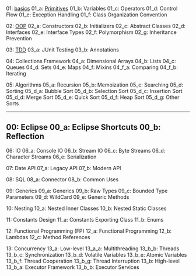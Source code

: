 01: [basics](java_se/basics/)
	01_a: [Primitives](java_se/basics/primitives.java)
	01_b: Variables
	01_c: Operators
	01_d: Control Flow
	01_e: Exception Handling
	01_f: Class Organization Convention
	
02: [OOP](java_se/oop/)
	02_a: Constructors
	02_b: Initializers
	02_c: Abstract Classes
	02_d: Interfaces
	02_e: Interface Types
	02_f: Polymorphism
	02_g: Inheritance Prevention
	
03: [TDD](java_se/tdd/)
	03_a: JUnit Testing
	03_b: Annotations
	
04: Collections Framework
	04_a: Dimensional Arrays
	04_b: Lists
	04_c: Queues
	04_d: Sets
	04_e: Maps
	04_f: Mixins
		04_f_a: Comparing
		04_f_b: Iterating

05: Algorithms
	05_a: Recursion
	05_b: Memoization
	05_c: Searching
	05_d: Sorting
		05_d_a: Bubble Sort
		05_d_b: Selection Sort
		05_d_c: Insertion Sort
		05_d_d: Merge Sort
		05_d_e: Quick Sort
		05_d_f: Heap Sort
		05_d_g: Other Sorts

--------------------------------------------
00: Eclipse
	00_a: Eclipse Shortcuts
	00_b: Reflection
--------------------------------------------
		
06: IO
	06_a: Console IO
	06_b: Stream IO
	06_c: Byte Streams
	06_d: Character Streams
	06_e: Serialization

07: Date API
	07_a: Legacy API
	07_b: Modern API

08: SQL
	08_a: Connector
	08_b: Common Uses

09: Generics
	09_a: Generics
	09_b: Raw Types
	09_c: Bounded Type Parameters
	09_d: WildCard
	09_e: Generic Methods
	
10: Nesting
	10_a: Nested Inner Classes
	10_b: Nested Static Classes

11: Constants Design
	11_a: Constants Exporting Class
	11_b: Enums
	
12: Functional Programming (FP)
	12_a: Functional Programming
	12_b: Lambdas
	12_c: Method References

13: Concurrency
	13_a: Low-level
		13_a_a: Multithreading
		13_b_b: Threads
		13_b_c: Synchronization
		13_b_d: Volatile Variables
		13_b_e: Atomic Variables
		13_b_f: Thread Cooperation
		13_b_g: Thread Interruption
	13_b: High-level
		13_b_a: Executor Framework
		13_b_b: Executor Services
		

